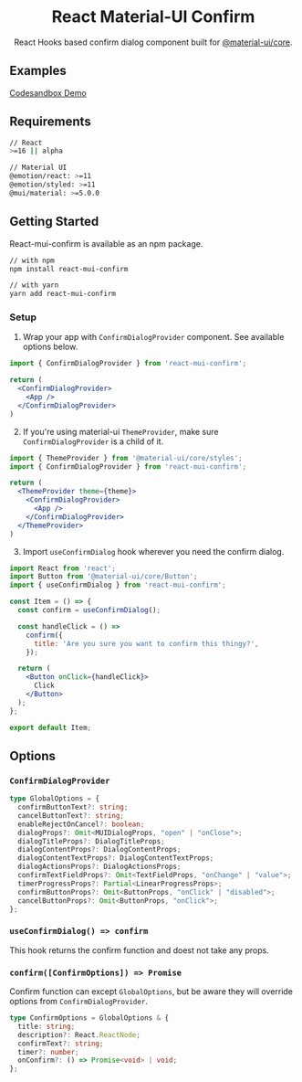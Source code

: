 <h1 align="center">React Material-UI Confirm</h1>

<div align="center">
  
React Hooks based confirm dialog component built for [@material-ui/core](https://material-ui.com/).

</div>

## Examples

[Codesandbox Demo](https://codesandbox.io/s/react-material-ui-confirm-examples-19c0i)

## Requirements

```sh
// React
>=16 || alpha

// Material UI
@emotion/react: >=11
@emotion/styled: >=11
@mui/material: >=5.0.0
```

## Getting Started

React-mui-confirm is available as an npm package.

```sh
// with npm
npm install react-mui-confirm

// with yarn
yarn add react-mui-confirm
```

### Setup

1. Wrap your app with `ConfirmDialogProvider` component. See available options below.


```jsx
import { ConfirmDialogProvider } from 'react-mui-confirm';

return (
  <ConfirmDialogProvider>
    <App />
  </ConfirmDialogProvider>
)
```
2. If you're using material-ui `ThemeProvider`, make sure `ConfirmDialogProvider` is a child of it.
  
```jsx
import { ThemeProvider } from '@material-ui/core/styles';
import { ConfirmDialogProvider } from 'react-mui-confirm';

return (
  <ThemeProvider theme={theme}>
    <ConfirmDialogProvider>
      <App />
    </ConfirmDialogProvider>
  </ThemeProvider>
)
```

3. Import `useConfirmDialog` hook wherever you need the confirm dialog.

```jsx
import React from 'react';
import Button from '@material-ui/core/Button';
import { useConfirmDialog } from 'react-mui-confirm';

const Item = () => {
  const confirm = useConfirmDialog();

  const handleClick = () =>
    confirm({
      title: 'Are you sure you want to confirm this thingy?',
    });

  return (
    <Button onClick={handleClick}>
      Click
    </Button>
  );
};

export default Item;
```

## Options

### `ConfirmDialogProvider`

```ts
type GlobalOptions = {
  confirmButtonText?: string;
  cancelButtonText?: string;
  enableRejectOnCancel?: boolean;
  dialogProps?: Omit<MUIDialogProps, "open" | "onClose">;
  dialogTitleProps?: DialogTitleProps;
  dialogContentProps?: DialogContentProps;
  dialogContentTextProps?: DialogContentTextProps;
  dialogActionsProps?: DialogActionsProps;
  confirmTextFieldProps?: Omit<TextFieldProps, "onChange" | "value">;
  timerProgressProps?: Partial<LinearProgressProps>;
  confirmButtonProps?: Omit<ButtonProps, "onClick" | "disabled">;
  cancelButtonProps?: Omit<ButtonProps, "onClick">;
};
```

### `useConfirmDialog() => confirm`

This hook returns the confirm function and doest not take any props.

### `confirm([ConfirmOptions]) => Promise`

Confirm function can except `GlobalOptions`, but be aware they will override options from `ConfirmDialogProvider`.

```ts
type ConfirmOptions = GlobalOptions & {
  title: string;
  description?: React.ReactNode;
  confirmText?: string;
  timer?: number;
  onConfirm?: () => Promise<void> | void;
};
```
